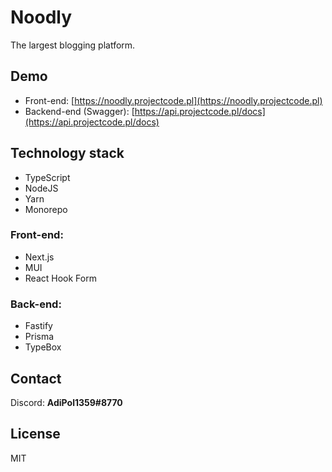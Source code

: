 # Noodly

The largest blogging platform.

## Demo

- Front-end: [https://noodly.projectcode.pl](https://noodly.projectcode.pl)
- Backend-end (Swagger): [https://api.projectcode.pl/docs](https://api.projectcode.pl/docs)

## Technology stack

- TypeScript
- NodeJS
- Yarn
- Monorepo

### Front-end:

- Next.js
- MUI
- React Hook Form

### Back-end:

- Fastify
- Prisma
- TypeBox

## Contact

Discord: **AdiPol1359#8770**

## License

MIT
